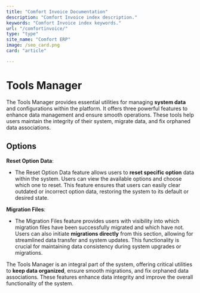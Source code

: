 ```yaml
---
title: "Comfort Invoice Documentation"
description: "Comfort Invoice index description."
keywords: "Comfort Invoice index keywords."
url: "/comfortinvoice/"
type: "type"
site_name: "Comfort ERP"
image: /seo_card.png
card: "article"

---
```


# Tools Manager

The Tools Manager provides essential utilities for managing **system data** and configurations within the platform. It offers three powerful features to enhance data management and ensure smooth operations. These tools help users maintain the integrity of their system, migrate data, and fix orphaned data associations.

## Options ##

**Reset Option Data**:
+ The Reset Option Data feature allows users to **reset specific option** data within the system. Users can view the available options and choose which one to reset. This feature ensures that users can easily clear outdated or incorrect option data, restoring the system to its default or desired state.

**Migration Files**:
+ The Migration Files feature provides users with visibility into which migration files have been successfully migrated and which have not. Users can also initiate **migrations directly** from this section, allowing for streamlined data transfer and system updates. This functionality is crucial for maintaining data consistency during system upgrades or migrations.

The Tools Manager is an integral part of the system, offering critical utilities to **keep data organized**, ensure smooth migrations, and fix orphaned data associations. These features enhance data integrity and improve the overall functionality of the system.




